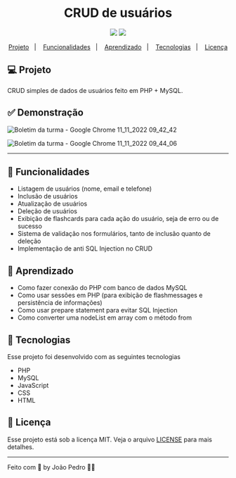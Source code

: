 <h1 align="center">
    CRUD de usuários
</h1>

<p align="center">
  <img src="https://img.shields.io/badge/last%20commit-november-blue" />
  <img src="https://img.shields.io/badge/license-MIT-success"/>
</p>

<p align="center">
  <a href="#-projeto">Projeto</a>&nbsp;&nbsp;&nbsp;|&nbsp;&nbsp;&nbsp;
  <a href="#-funcionalidades">Funcionalidades</a>&nbsp;&nbsp;&nbsp;|&nbsp;&nbsp;&nbsp;
  <a href="#-aprendizado">Aprendizado</a>&nbsp;&nbsp;&nbsp;|&nbsp;&nbsp;&nbsp;
  <a href="#-tecnologias">Tecnologias</a>&nbsp;&nbsp;&nbsp;|&nbsp;&nbsp;&nbsp;
  <a href="#-licença">Licença</a>
</p>

## 💻 Projeto

CRUD simples de dados de usuários feito em PHP + MySQL.

## ✅ Demonstração

![Boletim da turma - Google Chrome 11_11_2022 09_42_42](https://user-images.githubusercontent.com/93893533/201344861-d33150fe-39e9-487e-b415-6012d4a131be.png)

![Boletim da turma - Google Chrome 11_11_2022 09_44_06](https://user-images.githubusercontent.com/93893533/201344941-70e1a54d-e67d-4e37-8809-89791c71e117.png)

<hr>

## 🔗 Funcionalidades

- Listagem de usuários (nome, email e telefone)
- Inclusão de usuários
- Atualização de usuários
- Deleção de usuários
- Exibição de flashcards para cada ação do usuário, seja de erro ou de sucesso
- Sistema de validação nos formulários, tanto de inclusão quanto de deleção
- Implementação de anti SQL Injection no CRUD

## 📖 Aprendizado

- Como fazer conexão do PHP com banco de dados MySQL
- Como usar sessões em PHP (para exibição de flashmessages e persistência de informações)
- Como usar prepare statement para evitar SQL Injection
- Como converter uma nodeList em array com o método from

## 🚀 Tecnologias

Esse projeto foi desenvolvido com as seguintes tecnologias

- PHP
- MySQL
- JavaScript
- CSS
- HTML

## :memo: Licença

Esse projeto está sob a licença MIT. Veja o arquivo [LICENSE](LICENSE) para mais detalhes.

---

Feito com 💜 by João Pedro 👋🏻
